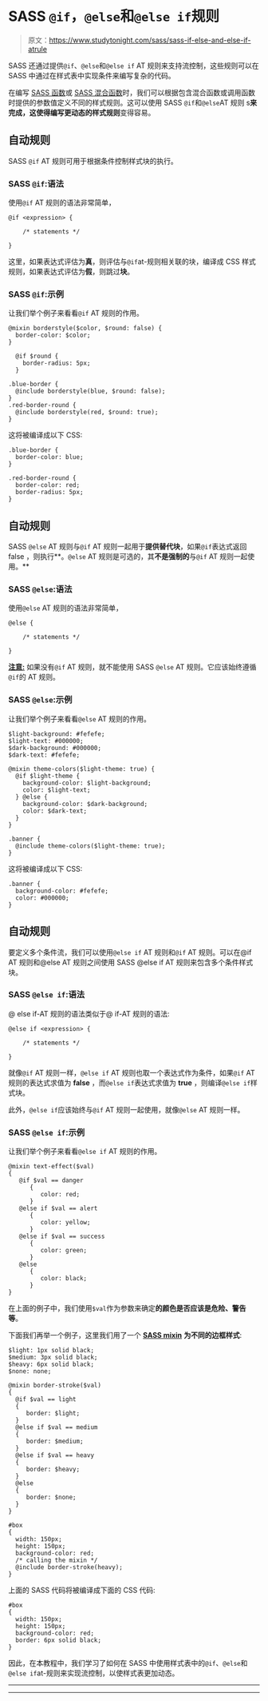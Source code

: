 # SASS `@if`，`@else`和`@else if`规则

> 原文：<https://www.studytonight.com/sass/sass-if-else-and-else-if-atrule>

SASS 还通过提供`@if`、`@else`和`@else if` AT 规则来支持流控制，这些规则可以在 SASS 中通过在样式表中实现条件来编写复杂的代码。

在编写 [SASS 函数](https://www.studytonight.com/sass/sass-function-atrule)或 [SASS 混合函数](https://www.studytonight.com/sass/sass-mixins-and-include)时，我们可以根据包含混合函数或调用函数时提供的参数值定义不同的样式规则。这可以使用 SASS `@if`和`@else`AT 规则 s**来完成，这使得编写更动态的样式规则**变得容易。

## 自动规则

SASS `@if` AT 规则可用于根据条件控制样式块的执行。

### SASS `@if`:语法

使用`@if` AT 规则的语法非常简单，

```
@if <expression> { 

    /* statements */ 

}
```

这里，如果表达式评估为**真**，则评估与`@if`at-规则相关联的块，编译成 CSS 样式规则，如果表达式评估为**假**，则跳过**块**。

### SASS `@if`:示例

让我们举个例子来看看`@if` AT 规则的作用。

```
@mixin borderstyle($color, $round: false) {
  border-color: $color;
}

  @if $round {
    border-radius: 5px;
  }

.blue-border {
  @include borderstyle(blue, $round: false);
}
.red-border-round {
  @include borderstyle(red, $round: true);
}
```

这将被编译成以下 CSS:

```
.blue-border {
  border-color: blue;
}

.red-border-round {
  border-color: red;
  border-radius: 5px;
}
```

## 自动规则

SASS `@else` AT 规则与`@if` AT 规则一起用于**提供替代块**，如果`@if`表达式返回 false ，则执行**。`@else` AT 规则是可选的，其**不是强制的**与`@if` AT 规则一起使用。**

### SASS `@else`:语法

使用`@else` AT 规则的语法非常简单，

```
@else { 

    /* statements */ 

}
```

<u>**注意:**</u> 如果没有`@if` AT 规则，就不能使用 SASS `@else` AT 规则。它应该始终遵循`@if`的 AT 规则。

### SASS `@else`:示例

让我们举个例子来看看`@else` AT 规则的作用。

```
$light-background: #fefefe;
$light-text: #000000;
$dark-background: #000000;
$dark-text: #fefefe;

@mixin theme-colors($light-theme: true) {
  @if $light-theme {
    background-color: $light-background;
    color: $light-text;
  } @else {
    background-color: $dark-background;
    color: $dark-text;
  }
}

.banner {
  @include theme-colors($light-theme: true);
}
```

这将被编译成以下 CSS:

```
.banner {
  background-color: #fefefe;
  color: #000000;
}
```

## 自动规则

要定义多个条件流，我们可以使用`@else if` AT 规则和`@if` AT 规则。可以在@if AT 规则和@else AT 规则之间使用 SASS @else if AT 规则来包含多个条件样式块。

### SASS `@else if`:语法

@ else if-AT 规则的语法类似于@ if-AT 规则的语法:

```
@else if <expression> { 

    /* statements */ 

}
```

就像`@if` AT 规则一样，`@else if` AT 规则也取一个表达式作为条件，如果`@if` AT 规则的表达式求值为 **false** ，而`@else if`表达式求值为 **true** ，则编译`@else if`样式块。

此外，`@else if`应该始终与`@if` AT 规则一起使用，就像`@else` AT 规则一样。

### SASS `@else if`:示例

让我们举个例子来看看`@else if` AT 规则的作用。

```
@mixin text-effect($val) 
{
   @if $val == danger 
      {
         color: red;
      }
   @else if $val == alert 
      {
         color: yellow;
      }
   @else if $val == success 
      {
         color: green;
      }
   @else 
      {
         color: black;
      }
}
```

在上面的例子中，我们使用`$val`作为参数来确定**的颜色是否应该是危险、警告等**。

下面我们再举一个例子，这里我们用了一个 [**SASS mixin**](https://www.studytonight.com/sass/sass-mixins-and-include) **为不同的边框样式**:

```
$light: 1px solid black;
$medium: 3px solid black;
$heavy: 6px solid black;
$none: none;

@mixin border-stroke($val) 
{
  @if $val == light 
  {
     border: $light;
  }
  @else if $val == medium 
  {
     border: $medium;
  }
  @else if $val == heavy 
  {
     border: $heavy;
  }
  @else 
  { 
     border: $none;
  }
}

#box 
{
  width: 150px;
  height: 150px;
  background-color: red;
  /* calling the mixin */
  @include border-stroke(heavy);
}
```

上面的 SASS 代码将被编译成下面的 CSS 代码:

```
#box 
{
  width: 150px;
  height: 150px;
  background-color: red;
  border: 6px solid black;
}
```

因此，在本教程中，我们学习了如何在 SASS 中使用样式表中的`@if`、`@else`和`@else if`at-规则来实现流控制，以使样式表更加动态。

* * *

* * *